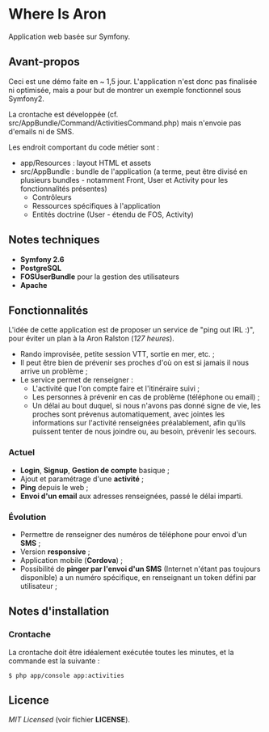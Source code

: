 
# Where Is Aron

Application web basée sur Symfony.

## Avant-propos

Ceci est une démo faite en ~ 1,5 jour. L'application n'est donc pas finalisée ni
optimisée, mais a pour but de montrer un exemple fonctionnel sous Symfony2.

La crontache est développée (cf. src/AppBundle/Command/ActivitiesCommand.php)
mais n'envoie pas d'emails ni de SMS.

Les endroit comportant du code métier sont :

* app/Resources : layout HTML et assets
* src/AppBundle : bundle de l'application (a terme, peut être divisé en
    plusieurs bundles - notamment Front, User et Activity pour les
    fonctionnalités présentes)
    * Contrôleurs
    * Ressources spécifiques à l'application
    * Entités doctrine (User - étendu de FOS, Activity)

## Notes techniques

* **Symfony 2.6**
* **PostgreSQL**
* **FOSUserBundle** pour la gestion des utilisateurs
* **Apache**

## Fonctionnalités

L'idée de cette application est de proposer un service de "ping out IRL :)",
pour éviter un plan à la Aron Ralston (*127 heures*).

* Rando improvisée, petite session VTT, sortie en mer, etc. ;
* Il peut être bien de prévenir ses proches d'où on est si jamais il nous
    arrive un problème ;
* Le service permet de renseigner :
    * L'activité que l'on compte faire et l'itinéraire suivi ;
    * Les personnes à prévenir en cas de problème (téléphone ou email) ;
    * Un délai au bout duquel, si nous n'avons pas donné signe de vie,
        les proches sont prévenus automatiquement, avec jointes les
        informations sur l'activité renseignées préalablement, afin qu'ils
        puissent tenter de nous joindre ou, au besoin, prévenir les secours.

### Actuel

* **Login**, **Signup**, **Gestion de compte** basique ;
* Ajout et paramétrage d'une **activité** ;
* **Ping** depuis le web ;
* **Envoi d'un email** aux adresses renseignées, passé le délai imparti.

### Évolution

* Permettre de renseigner des numéros de téléphone pour envoi d'un **SMS** ;
* Version **responsive** ;
* Application mobile (**Cordova**) ;
* Possibilité de **pinger par l'envoi d'un SMS** (Internet n'étant pas toujours
    disponible) a un numéro spécifique, en renseignant un token défini par
    utilisateur ;

## Notes d'installation

### Crontache

La crontache doit être idéalement exécutée toutes les minutes, et la commande
est la suivante :

    $ php app/console app:activities

## Licence

*MIT Licensed* (voir fichier **LICENSE**).
